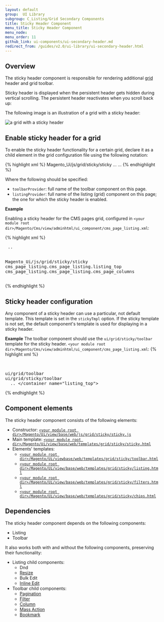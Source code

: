 ```yaml
---
layout: default
group:  UI Library
subgroup: C_Listing/Grid Secondary Components
title: Sticky Header Component
menu_title: Sticky Header Component
menu_node:
menu_order: 11
github_link: ui-components/ui-secondary-header.md
redirect_from: /guides/v2.0/ui-library/ui-secondary-header.html
---
```


<h2 id="filter">Overview</h2>

The sticky header component is responsible for rendering additional <a href="{{site.gdeurl}}ui-library/ui-listing-grid.html">grid</a> header and grid toolbar.

Sticky header is displayed when the persistent header gets hidden during vertical scrolling. The persistent header reactivates when you scroll back up:

The following image is an illustration of a grid with a sticky header:

<img src="{{site.gdeurl}}pattern-library/displaying-data/datatable/img/datatable13.jpg" alt="a grid with a sticky header">

<h2 id="enable_header">Enable sticky header for a grid</h2>

To enable the sticky header functionality for a certain grid, declare it as a child element in the grid configuration file using the following notation:

{% highlight xml %}
    <container name="sticky">
        <argument name="data" xsi:type="array">
            <item name="config" xsi:type="array">
                <item name="component" xsi:type="string">Magento_Ui/js/grid/sticky/sticky</item>
                <item name="toolbarProvider" xsi:type="string">...</item>
                <item name="listingProvider" xsi:type="string">...</item>
            </item>
        </argument>
    </container>
{% endhighlight %}

Where the following should be specified:

- `toolbarProvider`: full name of the toolbar component on this page.
- `listingProvider`: full name of the listing (grid) component on this page; the one for which the sticky header is enabled.

**Example**

Enabling a sticky header for the CMS pages grid, configured in `<your module root dir>/Magento/Cms/view/adminhtml/ui_component/cms_page_listing.xml`:

{% highlight xml %}
    <listing xmlns:xsi="http://www.w3.org/2001/XMLSchema-instance" xsi:noNamespaceSchemaLocation="../../../../Ui/etc/ui_configuration.xsd">
        <container name="listing_top">
         ..
        </container>
        <container name="sticky">
            <argument name="data" xsi:type="array">
                <item name="config" xsi:type="array">
                    <item name="component" xsi:type="string">Magento_Ui/js/grid/sticky/sticky</item>
                    <item name="toolbarProvider" xsi:type="string">cms_page_listing.cms_page_listing.listing_top</item>
                    <item name="listingProvider" xsi:type="string">cms_page_listing.cms_page_listing.cms_page_columns</item>
                </item>
            </argument>
        </container>
    </listing>
{% endhighlight %}

<h2 id="sticky_config">Sticky header configuration</h2>

Any component of a sticky header can use a particular, not default template. This template is set in the `stickyTmpl` option. If the sticky template is not set, the default component's template is used for displaying in a sticky header.

**Example**
The toolbar component should use the `ui/grid/sticky/toolbar` template for the sticky header.
`<your module root dir>/Magento/Cms/view/adminhtml/ui_component/cms_page_listing.xml`:
{% highlight xml %}
    <listing xmlns:xsi="http://www.w3.org/2001/XMLSchema-instance" xsi:noNamespaceSchemaLocation="../../../../Ui/etc/ui_configuration.xsd">
        <container name="listing_top">
            <argument name="data" xsi:type="array">
                <item name="config" xsi:type="array">
                    <item name="template" xsi:type="string">ui/grid/toolbar</item>
                    <item name="stickyTmpl" xsi:type="string">ui/grid/sticky/toolbar</item>
                </item>
            </argument>
            ..
        </container name="listing_top">
    </listing>
{% endhighlight %}

<h2 id="sticky_elements">Component elements</h2>
The sticky header component consists of the following elements:

- Constructor: <a href="{{site.mage2000url}}app/code/Magento/Ui/view/base/web/js/grid/sticky/sticky.js">`<your module root dir>/Magento/Ui/view/base/web/js/grid/sticky/sticky.js`</a>
- Main template: <a href="{{site.mage2000url}}app/code/Magento/Ui/view/base/web/templates/grid/sticky/sticky.html">`<your module root dir>/Magento/Ui/view/base/web/templates/grid/sticky/sticky.html`</a>
- Elements' templates:
	- <a href="{{site.mage2000url}}/Magento/Ui/view/base/web/templates/grid/sticky/toolbar.html">`<your module root dir>/Magento/Ui/viewbase/web/templates/grid/sticky/toolbar.html`</a>
	- <a href="{{site.mage2000url}}app/code/Magento/Ui/view/base/web/templates/grid/sticky/listing.html">`<your module root dir>/Magento/Ui/view/base/web/templates/grid/sticky/listing.html`</a>
	- <a href="{{site.mage2000url}}app/code/Magento/Ui/view/base/web/templates/grid/sticky/filters.html">`<your module root dir>/Magento/Ui/view/base/web/templates/grid/sticky/filters.html`</a>
	- <a href="{{site.mage2000url}}/Magento/Ui/view/base/web/templates/grid/sticky/chips.html">`<your module root dir>/Magento/Ui/view/base/web/templates/grid/sticky/chips.html`</a>

<h2 id="sticky_dependencies">Dependencies</h2>
The sticky header component depends on the following components:

 - Listing
 - Toolbar


It also works both with and without the following components, preserving their functionality:

- Listing child components:
	- Dnd
	- <a href="{{site.gdeurl}}ui-library/ui-secondary-resize.html">Resize</a>
	- Bulk Edit
	- <a href="{{site.gdeurl}}ui-library/ui-secondary-resize.html">Inline Edit</a>
- Toolbar child components:
	- <a href="{{site.gdeurl}}ui-library/ui-secondary-pagination.html">Pagination</a>
	- <a href="{{site.gdeurl}}ui-library/ui-secondary-filter.html">Filter</a>
	- <a href="{{site.gdeurl}}ui-library/ui-secondary-column.html">Column</a>
	- <a href="{{site.gdeurl}}ui-library/ui-secondary-massaction.html">Mass Action</a>
	- <a href="{{site.gdeurl}}ui-library/ui-secondary-bookmark.html">Bookmark</a>
